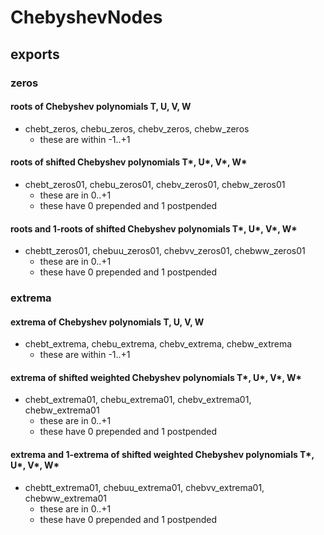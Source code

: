 # ChebyshevNodes

## exports

### zeros
#### roots of Chebyshev polynomials T, U, V, W
- chebt_zeros, chebu_zeros, chebv_zeros, chebw_zeros
    - these are within -1..+1

#### roots of shifted Chebyshev polynomials T*, U*, V*, W* 
- chebt_zeros01, chebu_zeros01, chebv_zeros01, chebw_zeros01
    - these are in 0..+1
    - these have 0 prepended and 1 postpended

#### roots and 1-roots of shifted Chebyshev polynomials T*, U*, V*, W* 
- chebtt_zeros01, chebuu_zeros01, chebvv_zeros01, chebww_zeros01
    - these are in 0..+1
    - these have 0 prepended and 1 postpended

### extrema
#### extrema of Chebyshev polynomials T, U, V, W
- chebt_extrema, chebu_extrema, chebv_extrema, chebw_extrema
    - these are within -1..+1

#### extrema of shifted weighted Chebyshev polynomials T*, U*, V*, W* 
- chebt_extrema01, chebu_extrema01, chebv_extrema01, chebw_extrema01
    - these are in 0..+1
    - these have 0 prepended and 1 postpended

#### extrema and 1-extrema of shifted weighted Chebyshev polynomials T*, U*, V*, W* 
- chebtt_extrema01, chebuu_extrema01, chebvv_extrema01, chebww_extrema01
    - these are in 0..+1
    - these have 0 prepended and 1 postpended
